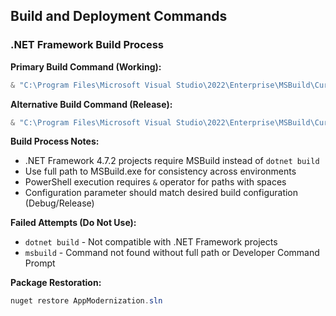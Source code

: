 ## Build and Deployment Commands

### .NET Framework Build Process

**Primary Build Command (Working):**
```powershell
& "C:\Program Files\Microsoft Visual Studio\2022\Enterprise\MSBuild\Current\Bin\MSBuild.exe" "eShopLegacyMVC\eShopLegacyMVC.csproj" /p:Configuration=Debug
```

**Alternative Build Command (Release):**
```powershell
& "C:\Program Files\Microsoft Visual Studio\2022\Enterprise\MSBuild\Current\Bin\MSBuild.exe" "eShopLegacyMVC\eShopLegacyMVC.csproj" /p:Configuration=Release
```

**Build Process Notes:**
- .NET Framework 4.7.2 projects require MSBuild instead of `dotnet build`
- Use full path to MSBuild.exe for consistency across environments
- PowerShell execution requires `&` operator for paths with spaces
- Configuration parameter should match desired build configuration (Debug/Release)

**Failed Attempts (Do Not Use):**
- `dotnet build` - Not compatible with .NET Framework projects
- `msbuild` - Command not found without full path or Developer Command Prompt

**Package Restoration:**
```powershell
nuget restore AppModernization.sln
```